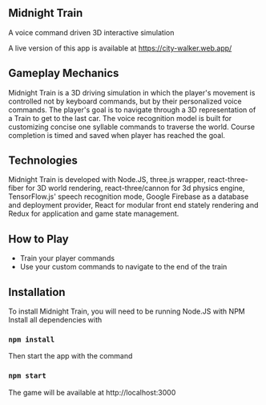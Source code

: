 ## Midnight Train

A voice command driven 3D interactive simulation

A live version of this app is available at https://city-walker.web.app/

## Gameplay Mechanics

Midnight Train is a 3D driving simulation in which the player's movement is controlled not by keyboard commands, but by their personalized voice commands. The player's goal is to navigate through a 3D representation of a Train to get to the last car. The voice recognition model is built for customizing concise one syllable commands to traverse the world. Course completion is timed and saved when player has reached the goal.

## Technologies

Midnight Train is developed with Node.JS, three.js wrapper, react-three-fiber for 3D world rendering, react-three/cannon for 3d physics engine, TensorFlow.js' speech recognition mode, Google Firebase as a database and deployment provider, React for modular front end stately rendering and Redux for application and game state management.

## How to Play

- Train your player commands
- Use your custom commands to navigate to the end of the train

## Installation

To install Midnight Train, you will need to be running Node.JS with NPM
Install all dependencies with

### `npm install`

Then start the app with the command

### `npm start`

The game will be available at http://localhost:3000
